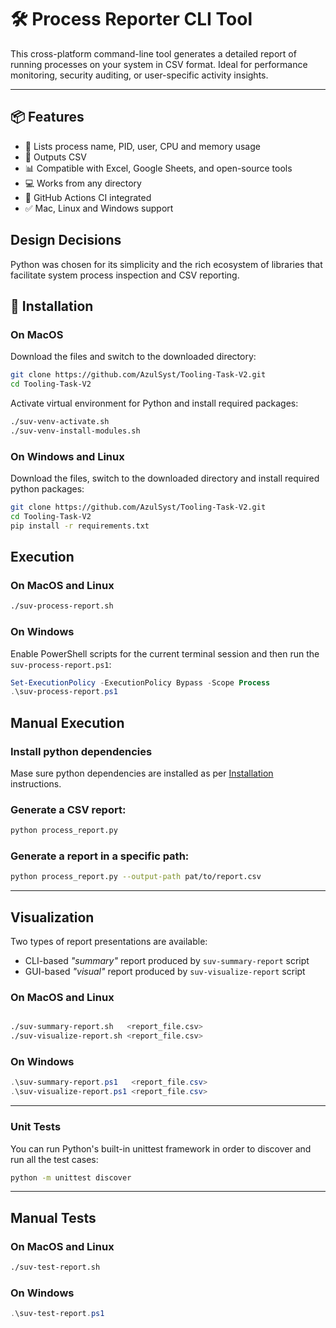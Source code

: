 # 🛠️ Process Reporter CLI Tool

This cross-platform command-line tool generates a detailed report of running processes on your system in CSV format. Ideal for performance monitoring, security auditing, or user-specific activity insights.

---

## 📦 Features

- 🧠 Lists process name, PID, user, CPU and memory usage
- 📄 Outputs CSV
- 📊 Compatible with Excel, Google Sheets, and open-source tools
- 💻 Works from any directory
- 🚀 GitHub Actions CI integrated
- ✅ Mac, Linux and Windows support

## Design Decisions

Python was chosen for its simplicity and the rich ecosystem of libraries that facilitate system process inspection and CSV reporting.

## 🚀 Installation

### On MacOS

Download the files and switch to the downloaded directory:
```bash
git clone https://github.com/AzulSyst/Tooling-Task-V2.git
cd Tooling-Task-V2
```
Activate virtual environment for Python and install required packages:
```bash
./suv-venv-activate.sh
./suv-venv-install-modules.sh
```

### On Windows and Linux

Download the files, switch to the downloaded directory and install required python packages:
```bash
git clone https://github.com/AzulSyst/Tooling-Task-V2.git
cd Tooling-Task-V2
pip install -r requirements.txt
```

## Execution

### On MacOS and Linux

```bash
./suv-process-report.sh
```

### On Windows

Enable PowerShell scripts for the current terminal session and then run the `suv-process-report.ps1`:
```PowerShell
Set-ExecutionPolicy -ExecutionPolicy Bypass -Scope Process
.\suv-process-report.ps1
```

## Manual Execution

### Install python dependencies

Mase sure python dependencies are installed as per [Installation](#Installation) instructions.

### Generate a CSV report:

```bash
python process_report.py
```

### Generate a report in a specific path:

```bash
python process_report.py --output-path pat/to/report.csv
```

---

## Visualization

Two types of report presentations are available:
- CLI-based *"summary"* report produced by `suv-summary-report` script
- GUI-based *"visual"* report produced by `suv-visualize-report` script

### On MacOS and Linux

```bash

./suv-summary-report.sh   <report_file.csv>
./suv-visualize-report.sh <report_file.csv>
```

### On Windows

```PowerShell
.\suv-summary-report.ps1   <report_file.csv>
.\suv-visualize-report.ps1 <report_file.csv>
```

---

### Unit Tests

You can run Python's built-in unittest framework in order to discover and run all the test cases:

```bash
python -m unittest discover
```

---

## Manual Tests

### On MacOS and Linux

```bash
./suv-test-report.sh
```

### On Windows

```PowerShell
.\suv-test-report.ps1
```


